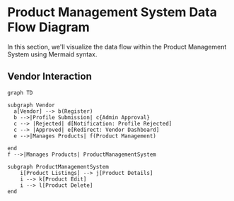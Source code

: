 # Product Management System Data Flow Diagram

In this section, we'll visualize the data flow within the Product Management System using Mermaid syntax.

## Vendor Interaction

```mermaid
graph TD

subgraph Vendor
  a[Vendor] --> b(Register)
  b -->|Profile Submission| c{Admin Approval}
  c --> |Rejected| d[Notification: Profile Rejected]
  c --> |Approved| e[Redirect: Vendor Dashboard]
  e -->|Manages Products| f(Product Management)
  
end
f -->|Manages Products| ProductManagementSystem

subgraph ProductManagementSystem
    i[Product Listings] --> j[Product Details]
    i --> k[Product Edit]
    i --> l[Product Delete]
end

